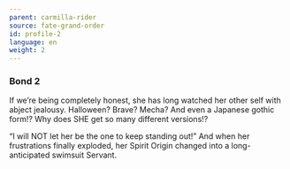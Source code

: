 ```yaml
---
parent: carmilla-rider
source: fate-grand-order
id: profile-2
language: en
weight: 2
---
```


### Bond 2

If we’re being completely honest, she has long watched her other self with abject jealousy. Halloween? Brave? Mecha? And even a Japanese gothic form!? Why does SHE get so many different versions!?

“I will NOT let her be the one to keep standing out!” And when her frustrations finally exploded, her Spirit Origin changed into a long-anticipated swimsuit Servant.
